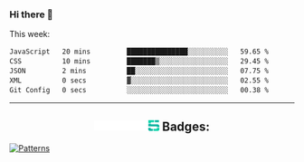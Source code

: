 ### Hi there 👋

This week:
<!--START_SECTION:waka-->

```txt
JavaScript   20 mins         ███████████████░░░░░░░░░░   59.65 %
CSS          10 mins         ███████▒░░░░░░░░░░░░░░░░░   29.45 %
JSON         2 mins          ██░░░░░░░░░░░░░░░░░░░░░░░   07.75 %
XML          0 secs          ▓░░░░░░░░░░░░░░░░░░░░░░░░   02.55 %
Git Config   0 secs          ░░░░░░░░░░░░░░░░░░░░░░░░░   00.38 %
```

<!--END_SECTION:waka-->

---

<h2 style="text-align:center; font-weight: bold;" align="center"><img src="https://github.com/layer5io/layer5/blob/master/.github/assets/images/layer5/layer5-light-no-trim.svg" width="115px"> Badges: </h2>

<a href= "https://meshery.layer5.io/user/04079145-d65d-4d0f-a40e-533d358bea83?tab=badges"><img height="224px" src = "https://badges.layer5.io/assets/badges/patterns/patterns.png" alt = "Patterns" /></a>
